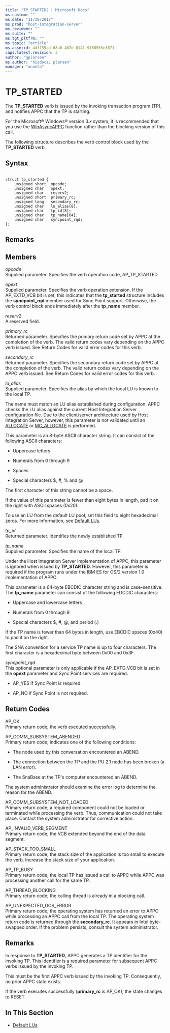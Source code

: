 ```yaml
---
title: "TP_STARTED2 | Microsoft Docs"
ms.custom: ""
ms.date: "11/30/2017"
ms.prod: "host-integration-server"
ms.reviewer: ""
ms.suite: ""
ms.tgt_pltfrm: ""
ms.topic: "article"
ms.assetid: 4d3155ad-68a0-467d-8141-9f88555e3671
caps.latest.revision: 3
author: "gplarsen"
ms.author: "hisdocs; plarsen"
manager: "anneta"
---
```

# TP_STARTED
The **TP_STARTED** verb is issued by the invoking transaction program (TP), and notifies APPC that the TP is starting.  
  
 For the Microsoft® Windows® version 3.*x* system, it is recommended that you use the [WinAsyncAPPC](../core/winasyncappc1.md) function rather than the blocking version of this call.  
  
 The following structure describes the verb control block used by the **TP_STARTED** verb.  
  
## Syntax  
  
```  
  
struct tp_started {  
    unsigned short  opcode;  
    unsigned char   opext;  
    unsigned char   reserv2;  
    unsigned short  primary_rc;  
    unsigned long   secondary_rc;  
    unsigned char   lu_alias[8];  
    unsigned char   tp_id[8];  
    unsigned char   tp_name[64];  
    unsigned char   syncpoint_rqd;  
};   
```  
  
## Remarks  
  
## Members  
 *opcode*  
 Supplied parameter. Specifies the verb operation code, AP_TP_STARTED.  
  
 *opext*  
 Supplied parameter. Specifies the verb operation extension. If the AP_EXTD_VCB bit is set, this indicates that the **tp_started** structure includes the **syncpoint_rqd** member used for Sync Point support. Otherwise, the verb control block ends immediately after the **tp_name** member.  
  
 *reserv2*  
 A reserved field.  
  
 *primary_rc*  
 Returned parameter. Specifies the primary return code set by APPC at the completion of the verb. The valid return codes vary depending on the APPC verb issued. See Return Codes for valid error codes for this verb.  
  
 *secondary_rc*  
 Returned parameter. Specifies the secondary return code set by APPC at the completion of the verb. The valid return codes vary depending on the APPC verb issued. See Return Codes for valid error codes for this verb.  
  
 *lu_alias*  
 Supplied parameter. Specifies the alias by which the local LU is known to the local TP.  
  
 The name must match an LU alias established during configuration. APPC checks the LU alias against the current Host Integration Server configuration file. Due to the client/server architecture used by Host Integration Server, however, this parameter is not validated until an [ALLOCATE](../core/allocate2.md) or [MC_ALLOCATE](../core/mc-allocate2.md) is performed.  
  
 This parameter is an 8-byte ASCII character string. It can consist of the following ASCII characters:  
  
-   Uppercase letters  
  
-   Numerals from 0 through 9  
  
-   Spaces  
  
-   Special characters $, #, % and @  
  
 The first character of this string cannot be a space.  
  
 If the value of this parameter is fewer than eight bytes in length, pad it on the right with ASCII spaces (0x20).  
  
 To use an LU from the default LU pool, set this field to eight hexadecimal zeros. For more information, see [Default LUs](../core/default-lus2.md).  
  
 *tp_id*  
 Returned parameter. Identifies the newly established TP.  
  
 *tp_name*  
 Supplied parameter. Specifies the name of the local TP.  
  
 Under the Host Integration Server implementation of APPC, this parameter is ignored when issued by **TP_STARTED**. However, this parameter is required if the program runs under the IBM ES for OS/2 version 1.0 implementation of APPC.  
  
 This parameter is a 64-byte EBCDIC character string and is case-sensitive. The **tp_name** parameter can consist of the following EDCDIC characters:  
  
-   Uppercase and lowercase letters  
  
-   Numerals from 0 through 9  
  
-   Special characters $, #, @, and period (.)  
  
 If the TP name is fewer than 64 bytes in length, use EBCDIC spaces (0x40) to pad it on the right.  
  
 The SNA convention for a service TP name is up to four characters. The first character is a hexadecimal byte between 0x00 and 0x3F.  
  
 *syncpoint_rqd*  
 This optional parameter is only applicable if the AP_EXTD_VCB bit is set in the **opext** parameter and Sync Point services are required.  
  
-   AP_YES if Sync Point is required.  
  
-   AP_NO if Sync Point is not required.  
  
## Return Codes  
 AP_OK  
 Primary return code; the verb executed successfully.  
  
 AP_COMM_SUBSYSTEM_ABENDED  
 Primary return code; indicates one of the following conditions:  
  
-   The node used by this conversation encountered an ABEND.  
  
-   The connection between the TP and the PU 2.1 node has been broken (a LAN error).  
  
-   The SnaBase at the TP's computer encountered an ABEND.  
  
 The system administrator should examine the error log to determine the reason for the ABEND.  
  
 AP_COMM_SUBSYSTEM_NOT_LOADED  
 Primary return code; a required component could not be loaded or terminated while processing the verb. Thus, communication could not take place. Contact the system administrator for corrective action.  
  
 AP_INVALID_VERB_SEGMENT  
 Primary return code; the VCB extended beyond the end of the data segment.  
  
 AP_STACK_TOO_SMALL  
 Primary return code; the stack size of the application is too small to execute the verb. Increase the stack size of your application.  
  
 AP_TP_BUSY  
 Primary return code; the local TP has issued a call to APPC while APPC was processing another call for the same TP.  
  
 AP_THREAD_BLOCKING  
 Primary return code; the calling thread is already in a blocking call.  
  
 AP_UNEXPECTED_DOS_ERROR  
 Primary return code; the operating system has returned an error to APPC while processing an APPC call from the local TP. The operating system return code is returned through the **secondary_rc**. It appears in Intel byte-swapped order. If the problem persists, consult the system administrator.  
  
## Remarks  
 In response to **TP_STARTED**, APPC generates a TP identifier for the invoking TP. This identifier is a required parameter for subsequent APPC verbs issued by the invoking TP.  
  
 This must be the first APPC verb issued by the invoking TP. Consequently, no prior APPC state exists.  
  
 If the verb executes successfully (**primary_rc** is AP_OK), the state changes to RESET.  
  
## In This Section  
  
-   [Default LUs](../core/default-lus2.md)